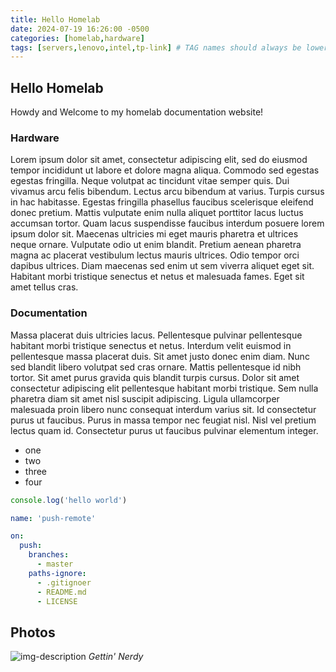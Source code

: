```yaml
---
title: Hello Homelab
date: 2024-07-19 16:26:00 -0500
categories: [homelab,hardware]
tags: [servers,lenovo,intel,tp-link] # TAG names should always be lower case
---
```


## Hello Homelab

Howdy and Welcome to my homelab documentation website!

### Hardware

Lorem ipsum dolor sit amet, consectetur adipiscing elit, sed do eiusmod tempor incididunt ut labore et dolore magna aliqua. Commodo sed egestas egestas fringilla. Neque volutpat ac tincidunt vitae semper quis. Dui vivamus arcu felis bibendum. Lectus arcu bibendum at varius. Turpis cursus in hac habitasse. Egestas fringilla phasellus faucibus scelerisque eleifend donec pretium. Mattis vulputate enim nulla aliquet porttitor lacus luctus accumsan tortor. Quam lacus suspendisse faucibus interdum posuere lorem ipsum dolor sit. Maecenas ultricies mi eget mauris pharetra et ultrices neque ornare. Vulputate odio ut enim blandit. Pretium aenean pharetra magna ac placerat vestibulum lectus mauris ultrices. Odio tempor orci dapibus ultrices. Diam maecenas sed enim ut sem viverra aliquet eget sit. Habitant morbi tristique senectus et netus et malesuada fames. Eget sit amet tellus cras.

### Documentation

Massa placerat duis ultricies lacus. Pellentesque pulvinar pellentesque habitant morbi tristique senectus et netus. Interdum velit euismod in pellentesque massa placerat duis. Sit amet justo donec enim diam. Nunc sed blandit libero volutpat sed cras ornare. Mattis pellentesque id nibh tortor. Sit amet purus gravida quis blandit turpis cursus. Dolor sit amet consectetur adipiscing elit pellentesque habitant morbi tristique. Sem nulla pharetra diam sit amet nisl suscipit adipiscing. Ligula ullamcorper malesuada proin libero nunc consequat interdum varius sit. Id consectetur purus ut faucibus. Purus in massa tempor nec feugiat nisl. Nisl vel pretium lectus quam id. Consectetur purus ut faucibus pulvinar elementum integer.

* one
* two
* three
* four

```javascript
console.log('hello world')
```

```yml
name: 'push-remote'

on:
  push:
    branches:
      - master
    paths-ignore:
      - .gitignoer
      - README.md
      - LICENSE
```

## Photos

![img-description](https://images.unsplash.com/photo-1575089976121-8ed7b2a54265?crop=entropy&cs=tinysrgb&fit=max&fm=jpg&ixid=M3wxMTc3M3wwfDF8c2VhcmNofDd8fGNvZGluZ3xlbnwwfHx8fDE3MTk4OTIxMjR8MA&ixlib=rb-4.0.3&q=80&w=1920)
_Gettin' Nerdy_
